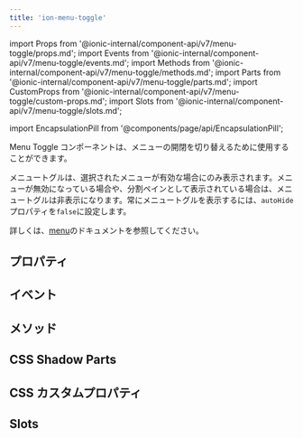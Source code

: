 ```yaml
---
title: 'ion-menu-toggle'
---
```


import Props from '@ionic-internal/component-api/v7/menu-toggle/props.md';
import Events from '@ionic-internal/component-api/v7/menu-toggle/events.md';
import Methods from '@ionic-internal/component-api/v7/menu-toggle/methods.md';
import Parts from '@ionic-internal/component-api/v7/menu-toggle/parts.md';
import CustomProps from '@ionic-internal/component-api/v7/menu-toggle/custom-props.md';
import Slots from '@ionic-internal/component-api/v7/menu-toggle/slots.md';

<head>
  <title>ion-menu-toggle | MenuToggle Component to Open/Close Active Menus</title>
  <meta
    name="description"
    content="MenuToggleコンポーネントは、メニューの開閉を切り替えるために使用します。デフォルトでは、選択されたメニューがアクティブなときにのみ表示されます。使用方法についてもっと読む。"
  />
</head>

import EncapsulationPill from '@components/page/api/EncapsulationPill';

<EncapsulationPill type="shadow" />

Menu Toggle コンポーネントは、メニューの開閉を切り替えるために使用することができます。

メニュートグルは、選択されたメニューが有効な場合にのみ表示されます。メニューが無効になっている場合や、分割ペインとして表示されている場合は、メニュートグルは非表示になります。常にメニュートグルを表示するには、`autoHide`プロパティを`false`に設定します。

詳しくは、[menu](./menu#menu-toggle)のドキュメントを参照してください。

## プロパティ

<Props />

## イベント

<Events />

## メソッド

<Methods />

## CSS Shadow Parts

<Parts />

## CSS カスタムプロパティ

<CustomProps />

## Slots

<Slots />

